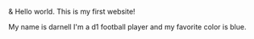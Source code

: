 <!DOCTYPE html>
<html lang="en">
<head>
  <meta charset="utf-8">
  <title>ITMD-361 Internet Technologies and Web Design</title>
</head>
<body>
  <p>&amp; Hello world. This is my first website!</p>
  <p>My name is darnell I'm a d1 football player and my favorite color is blue.</p>
</body>
</html>
